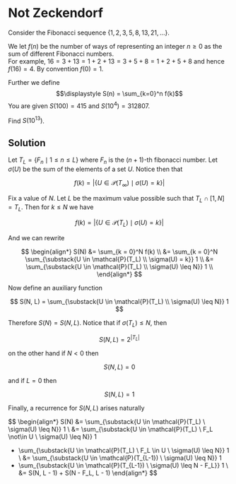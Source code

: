 # Not Zeckendorf

Consider the Fibonacci sequence $\{1,2,3,5,8,13,21,\ldots\}$.

We let $f(n)$ be the number of ways of representing an integer $n\ge 0$ as the sum of different Fibonacci numbers.<br />
For example, $16 = 3+13 = 1+2+13 = 3+5+8 = 1+2+5+8$ and hence $f(16) = 4$. 
By convention $f(0) = 1$.

Further we define
$$\displaystyle S(n) = \sum_{k=0}^n f(k)$$
You are given $S(100) = 415$ and $S(10^4) = 312807$.

Find $\displaystyle S(10^{13})$.

## Solution

Let $T_L = \{ F_n \mid 1 \leq n \leq L \}$ where $F_n$ is the $(n + 1)$-th fibonacci number. Let $\sigma(U)$ be the sum of the elements of a set $U$. Notice then that

$$
f(k) = |\{ U \in \mathcal{P}(T_\infty) \mid \sigma(U) = k \}|
$$

Fix a value of $N$. Let $L$ be the maximum value possible such that $T_L \cap [1, N] = T_L$. Then for $k \leq N$ we have

$$
f(k) = |\{ U \in \mathcal{P}(T_L) \mid \sigma(U) = k \}|
$$

And we can rewrite

$$
\begin{align*}
S(N)
&= \sum_{k = 0}^N f(k) \\
&= \sum_{k = 0}^N \sum_{\substack{U \in \mathcal{P}(T_L) \\ \sigma(U) = k}} 1 \\
&= \sum_{\substack{U \in \mathcal{P}(T_L) \\ \sigma(U) \leq N}} 1 \\
\end{align*}
$$

Now define an auxiliary function

$$
S(N, L) = \sum_{\substack{U \in \mathcal{P}(T_L) \\ \sigma(U) \leq N}} 1
$$

Therefore $S(N) = S(N, L)$. Notice that if $\sigma(T_L) \leq N$, then

$$
S(N, L) = 2^{|T_L|}
$$

on the other hand if $N < 0$ then

$$
S(N, L) = 0
$$

and if $L = 0$ then

$$
S(N, L) = 1
$$

Finally, a recurrence for $S(N, L)$ arises naturally

$$
\begin{align*}
S(N)
&= \sum_{\substack{U \in \mathcal{P}(T_L) \\ \sigma(U) \leq N}} 1 \\
&= \sum_{\substack{U \in \mathcal{P}(T_L) \\ F_L \not\in U \\ \sigma(U) \leq N}} 1
+ \sum_{\substack{U \in \mathcal{P}(T_L) \\ F_L \in U \\ \sigma(U) \leq N}} 1 \\
&= \sum_{\substack{U \in \mathcal{P}(T_{L-1}) \\ \sigma(U) \leq N}} 1
+ \sum_{\substack{U \in \mathcal{P}(T_{L-1}) \\ \sigma(U) \leq N - F_L}} 1 \\
&= S(N, L - 1) + S(N - F_L, L - 1)
\end{align*}
$$